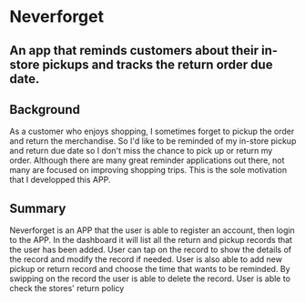 # Neverforget
## An app that reminds customers about their in-store pickups and tracks the return order due date.

## Background
As a customer who enjoys shopping, I sometimes forget to pickup the order and return the merchandise. So I'd like to be reminded of my in-store pickup and return due date so I don't miss the chance to pick up or return my order. Although there are many great reminder applications out there, not many are focused on improving shopping trips. This is the sole motivation that I developped this APP.

## Summary
Neverforget is an APP that the user is able to register an account, then login to the APP. In the dashboard it will list all the return and pickup records that the user has been added. User can tap on the record to show the details of the record and modify the record if needed. User is also able to add new pickup or return record and choose the time that wants to be reminded. By swipping on the record the user is able to delete the record. User is able to check the stores' return policy 
